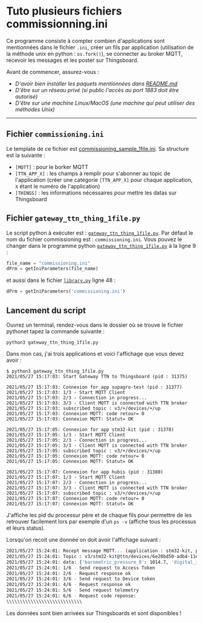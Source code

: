 # Tuto plusieurs fichiers commissionning.ini

Ce programme consiste à compter combien d'applications sont mentionnées dans le fichier `.ini`, créer un fils par application (utilisation de la méthode unix en python : `os.fork()`), se connecter au broker MQTT, recevoir les messages et les poster sur Thingsboard.

Avant de commencer, assurez-vous :
- *D'avoir bien installer les paquets mentionnées dans [README.md](https://github.com/GauthierBct/gateway-ttn-thingsboard-many-apps#installation-des-librairies)*
- *D'être sur un réseau privé (si public l'accès au port 1883 doit être autorisé)*
- *D'être sur une machine Linux/MacOS (une machine qui peut utiliser des méthodes Unix)*
---

## Fichier `commissioning.ini`
Le template de ce fichier est [commissioning_sample_1file.ini](https://github.com/GauthierBct/gateway-ttn-thingsboard-many-apps/blob/main/commissioning_sample_1file.ini). Sa structure est la suivante :
- `[MQTT]` : pour le borker MQTT
- `[TTN_APP_X]` : les champs à remplir pour s'abonner au topic de l'application (créer une catégorie `[TTN_APP_X]` pour chaque application, `X` étant le numéro de l'application)
- `[THINGS]` : les informations nécessaires pour mettre les datas sur Thingsboard

## Fichier `gateway_ttn_thing_1file.py`
Le script python à exécuter est : [`gateway_ttn_thing_1file.py`](https://github.com/GauthierBct/gateway-ttn-thingsboard-many-apps/blob/main/gateway_ttn_thing_1file.py). Par défaut le nom du fichier commissioning est : `commissioning.ini`. Vous pouvez le changer dans le programme python [`gateway_ttn_thing_1file.py`](https://github.com/GauthierBct/gateway-ttn-thingsboard-many-apps/blob/main/gateway_ttn_thing_1file.py) à la ligne 9 :
```python
file_name = "commissioning.ini"
dPrm = getIniParameters(file_name)
```
et aussi dans le fichier [`library.py`](https://github.com/GauthierBct/gateway-ttn-thingsboard-many-apps/blob/main/library.py) ligne 48 : 
```python
dPrm = getIniParameters('commissioning.ini')
```

## Lancement du script
Ouvrez un terminal, rendez-vous dans le dossier où se trouve le fichier pythonet tapez la commande suivante :
```shell
python3 gateway_ttn_thing_1file.py
```

Dans mon cas, j'ai trois applications et voici l'affichage que vous devez avoir :
```
$ python3 gateway_ttn_thing_1file.py
2021/05/27 15:17:03: Start Gateway TTN to Thingsboard (pid : 31375)

2021/05/27 15:17:03: Connexion for app supagro-test (pid : 31377)
2021/05/27 15:17:03: 1/3 - Start MQTT Client
2021/05/27 15:17:03: 2/3 - Connection in progress... 
2021/05/27 15:17:03: 3/3 - Client MQTT is connected with TTN broker
2021/05/27 15:17:03: subscribed topic : v3/+/devices/+/up
2021/05/27 15:17:03: Connexion MQTT: code retour= 0
2021/05/27 15:17:03: Connexion MQTT: Statut= OK

2021/05/27 15:17:05: Connexion for app stm32-kit (pid : 31378)
2021/05/27 15:17:05: 1/3 - Start MQTT Client
2021/05/27 15:17:05: 2/3 - Connection in progress... 
2021/05/27 15:17:05: 3/3 - Client MQTT is connected with TTN broker
2021/05/27 15:17:05: subscribed topic : v3/+/devices/+/up
2021/05/27 15:17:05: Connexion MQTT: code retour= 0
2021/05/27 15:17:05: Connexion MQTT: Statut= OK

2021/05/27 15:17:07: Connexion for app hubis (pid : 31380)
2021/05/27 15:17:07: 1/3 - Start MQTT Client
2021/05/27 15:17:07: 2/3 - Connection in progress... 
2021/05/27 15:17:07: 3/3 - Client MQTT is connected with TTN broker
2021/05/27 15:17:07: subscribed topic : v3/+/devices/+/up
2021/05/27 15:17:07: Connexion MQTT: code retour= 0
2021/05/27 15:17:07: Connexion MQTT: Statut= OK
```
J'affiche les pid du processur père et de chaque fils pour permettre de les retrouver facilement lors par exemple d'un `ps -v` (affiche tous les processus et leurs status).

Lorsqu'on recoit une donnée on doit avoir l'affichage suivant :
```bash
2021/05/27 15:24:01: Recept message MQTT... (application : stm32-kit, pid : 31464)
2021/05/27 15:24:01: Topic : v3/stm32-kit@ttn/devices/6e20bd50-adb4-11eb-a50e-312e6f60d0f2/up
2021/05/27 15:24:01: data: {'barometric_pressure_0': 1014.7, 'digital_in_3': 0, 'digital_out_4': 0, 'relative_humidity_2': 57, 'temperature_1': 23.9}
2021/05/27 15:24:01: 1/6 - Send request to Access Token
2021/05/27 15:24:01: 2/6 - Request response ok
2021/05/27 15:24:01: 3/6 - Send request to Device token
2021/05/27 15:24:01: 4/6 - Request response ok
2021/05/27 15:24:01: 5/6 - Send request telemetry
2021/05/27 15:24:01: 6/6 - Request code reponse:
\\\\\\\\\\\\\\\\\\\\\\\\\\\\
```
Les données sont bien arrivées sur Thingsboards et sont disponibles !
